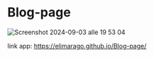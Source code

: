 # Blog-page

![Screenshot 2024-09-03 alle 19 53 04](https://github.com/user-attachments/assets/326ee961-5c85-4ec6-85c6-d49e253a692f)


link app: https://elimarago.github.io/Blog-page/
